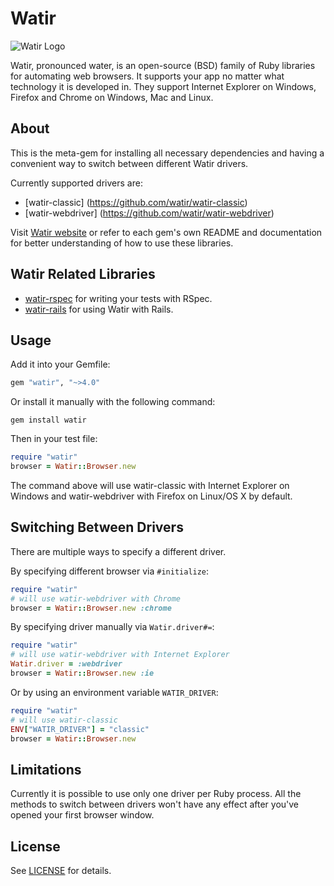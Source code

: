 # Watir
![Watir Logo](https://raw.github.com/watir/watir/master/watir.gif "Watir Logo")

Watir, pronounced water, is an open-source (BSD) family of Ruby libraries for automating web browsers.
It supports your app no matter what technology it is developed in.
They support Internet Explorer on Windows, Firefox and Chrome on Windows, Mac and Linux.


## About

This is the meta-gem for installing all necessary dependencies and having a convenient way to switch between different Watir drivers.    

Currently supported drivers are:
 - [watir-classic] (https://github.com/watir/watir-classic)
 - [watir-webdriver] (https://github.com/watir/watir-webdriver)

Visit [Watir website](http://watir.com) or refer to each gem's own README and documentation for better understanding of how to use these libraries.


## Watir Related Libraries

* [watir-rspec](https://github.com/watir/watir-rspec) for writing your tests with RSpec.
* [watir-rails](https://github.com/watir/watir-rails) for using Watir with Rails.


## Usage

Add it into your Gemfile:
````ruby
gem "watir", "~>4.0"
````

Or install it manually with the following command:
````   
gem install watir
````

Then in your test file:
````ruby
require "watir"
browser = Watir::Browser.new
````

The command above will use watir-classic with Internet Explorer on Windows and
watir-webdriver with Firefox on Linux/OS X by default.


## Switching Between Drivers

There are multiple ways to specify a different driver.

By specifying different browser via ````#initialize````:
````ruby    
require "watir"
# will use watir-webdriver with Chrome
browser = Watir::Browser.new :chrome
````

By specifying driver manually via ````Watir.driver#=````:
````ruby    
require "watir"
# will use watir-webdriver with Internet Explorer
Watir.driver = :webdriver
browser = Watir::Browser.new :ie
````

Or by using an environment variable ````WATIR_DRIVER````:
````ruby
require "watir"
# will use watir-classic
ENV["WATIR_DRIVER"] = "classic"
browser = Watir::Browser.new
````


## Limitations

Currently it is possible to use only one driver per Ruby process. All the
methods to switch between drivers won't have any effect after you've opened
your first browser window.


## License

See [LICENSE](https://github.com/watir/watir/blob/master/LICENSE) for details.
